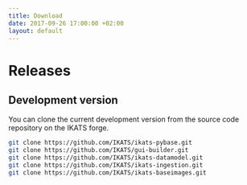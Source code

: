 ```yaml
---
title: Download
date: 2017-09-26 17:00:00 +02:00
layout: default
---
```


Releases
========

## Development version

You can clone the current development version from the source code repository on the IKATS forge.

```bash
git clone https://github.com/IKATS/ikats-pybase.git
git clone https://github.com/IKATS/gui-builder.git
git clone https://github.com/IKATS/ikats-datamodel.git
git clone https://github.com/IKATS/ikats-ingestion.git
git clone https://github.com/IKATS/ikats-baseimages.git
```
